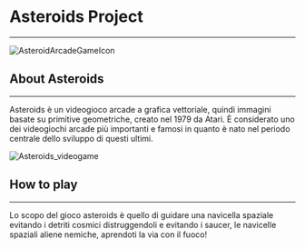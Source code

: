 # Asteroids Project
---

![AsteroidArcadeGameIcon](https://github.com/BertoloniAndrea/Asteroids/assets/105243507/f5b7ff14-615d-431d-846c-c3bd81133dd2)

## About Asteroids
---

Asteroids è un videogioco arcade a grafica vettoriale, quindi immagini basate su primitive geometriche, creato nel 1979 da Atari. È considerato uno dei videogiochi arcade più importanti e famosi in quanto è nato nel periodo centrale dello sviluppo di questi ultimi.

![Asteroids_videogame](https://github.com/BertoloniAndrea/Asteroids/assets/105243507/f431b1c7-f656-4685-841a-eacda3eae138)

## How to play
---

Lo scopo del gioco asteroids è quello di guidare una navicella spaziale evitando i detriti cosmici distruggendoli e evitando i saucer, le navicelle spaziali aliene nemiche, aprendoti la via con il fuoco! 
